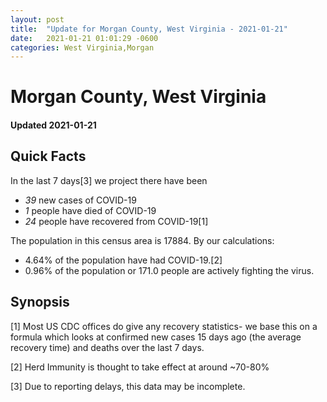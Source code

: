 ```yaml
---
layout: post
title:  "Update for Morgan County, West Virginia - 2021-01-21"
date:   2021-01-21 01:01:29 -0600
categories: West Virginia,Morgan
---
```


# Morgan County, West Virginia
#### Updated 2021-01-21

## Quick Facts

In the last 7 days[3] we project there have been
- *39* new cases of COVID-19
- *1* people have died of COVID-19
- *24* people have recovered from COVID-19[1]

The population in this census area is 17884. By our calculations:
- 4.64% of the population have had COVID-19.[2]
- 0.96% of the population or 171.0 people are actively fighting the virus.

## Synopsis




[1] Most US CDC offices do give any recovery statistics- we base this on a formula which looks at confirmed new cases
15 days ago (the average recovery time) and deaths over the last 7 days.

[2] Herd Immunity is thought to take effect at around ~70-80%

[3] Due to reporting delays, this data may be incomplete.
 
    